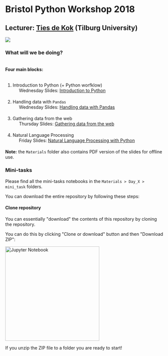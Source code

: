 # Bristol Python Workshop 2018
## Lecturer: <a href="https://www.tiesdekok.com" target="_blank">Ties de Kok</a> (Tilburg University)
 <a href="https://opensource.org/licenses/MIT"><img src="https://img.shields.io/badge/license-MIT-blue.svg"></a>


### What will we be doing?

<span style="display: block; padding-top: 5px"></span>

**Four main blocks:**

<span style="display: block; padding-top: 5px"></span>

1) Introduction to Python (+ Python worfklow)  
<span style="padding-left: 20px" class="arrow-right"></span> Wednesday
Slides: <a href="http://www.tiesdekok.com/python_course_slides/introduction_slides/" target="_blank">Introduction to Python</a>
<span style="display: block; padding-top: 5px"></span>

2) Handling data with `Pandas`  
<span style="padding-left: 20px" class="arrow-right"></span> Wednesday
Slides: <a href="http://www.tiesdekok.com/python_course_slides/pandas_slides/" target="_blank">Handling data with Pandas</a>
<span style="display: block; padding-top: 5px"></span>

3) Gathering data from the web  
<span style="padding-left: 20px" class="arrow-right"></span> Thursday
Slides: <a href="http://www.tiesdekok.com/python_course_slides/webscraping_slides/" target="_blank">Gathering data from the web</a>
<span style="display: block; padding-top: 5px"></span>

4) Natural Language Processing  
<span style="padding-left: 20px" class="arrow-right"></span> Friday
Slides: <a href="http://www.tiesdekok.com/python_course_slides/nlp_slides" target="_blank">Natural Language Processing with Python</a>
<span style="display: block; padding-top: 5px"></span>

**Note:** the `Materials` folder also contains PDF version of the slides for offline use. 

### Mini-tasks

Please find all the mini-tasks notebooks in the `Materials > Day_X > mini_task` folders.

You can download the entire repository by following these steps:

<h4 id="clonerepo">Clone repository</h4>

You can essentially "download" the contents of this repository by cloning the repository. 

You can do this by clicking "Clone or download" button and then "Download ZIP":

<img src="https://i.imgur.com/Ysak4s3.png" title="Jupyter Notebook" width = 300px/>

If you unzip the ZIP file to a folder you are ready to start!
